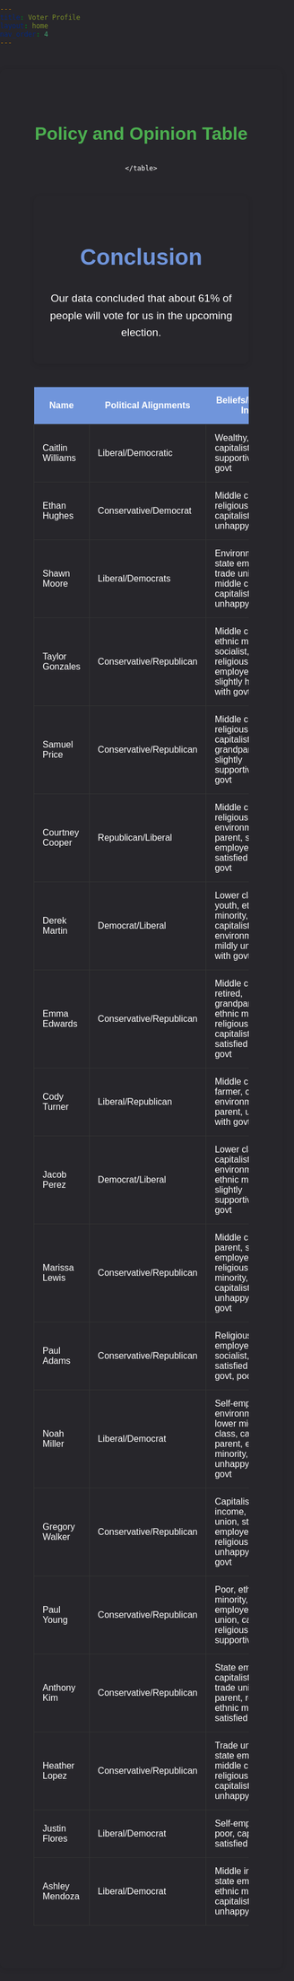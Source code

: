 ```yaml
---
title: Voter Profile
layout: home
nav_order: 4
---
```

<div class="content-container">
<div class="policy-table-section">
      <h2>Policy and Opinion Table</h2>
    <table class="policy-table">
        <thead>
            <tr>
                <th>Name</th>
                <th>Political Alignments</th>
                <th>Beliefs/Political Info</th>
                <th>Gun Control</th>
                <th>Border Security</th>
                <th>Education</th>
                <th>Healthcare</th>
                <th>Taxes</th>
                <th>Foreign Policy</th>
            </tr>
        </thead>
        <tbody>
    <tr><td>Caitlin Williams</td><td>Liberal/Democratic</td><td>Wealthy, retired, capitalist, supportive of govt</td><td>75%</td><td>70%</td><td>88%</td><td>85%</td><td>92%</td><td>98%</td></tr>
    <tr><td>Ethan Hughes</td><td>Conservative/Democrat</td><td>Middle class, religious, capitalist, parent, unhappy of govt</td><td>50%</td><td>67%</td><td>46%</td><td>58%</td><td>48%</td><td>47%</td></tr>
    <tr><td>Shawn Moore</td><td>Liberal/Democrats</td><td>Environmentalist, state employee, trade unionist, middle class, capitalist, youth, unhappy of govt</td><td>73%</td><td>68%</td><td>65%</td><td>70%</td><td>79%</td><td>87%</td></tr>
    <tr><td>Taylor Gonzales</td><td>Conservative/Republican</td><td>Middle class, ethnic minority, socialist, religious, state employee, slightly happy with govt</td><td>45%</td><td>60%</td><td>56%</td><td>42%</td><td>38%</td><td>39%</td></tr>
    <tr><td>Samuel Price</td><td>Conservative/Republican</td><td>Middle class, religious, capitalist, retired, grandparent, slightly supportive of govt</td><td>79%</td><td>60%</td><td>69%</td><td>70%</td><td>46%</td><td>48%</td></tr>
    <tr><td>Courtney Cooper</td><td>Republican/Liberal</td><td>Middle class, religious, farmer, environmentalist, parent, state employee, mildly satisfied with govt</td><td>89%</td><td>59%</td><td>49%</td><td>60%</td><td>52%</td><td>78%</td></tr>
    <tr><td>Derek Martin</td><td>Democrat/Liberal</td><td>Lower class, youth, ethnic minority, capitalist, environmentalist, mildly unhappy with govt</td><td>73%</td><td>65%</td><td>71%</td><td>68%</td><td>83%</td><td>84%</td></tr>
    <tr><td>Emma Edwards</td><td>Conservative/Republican</td><td>Middle class, retired, grandparent, ethnic minority, religious, capitalist slightly satisfied with govt</td><td>70%</td><td>59%</td><td>72%</td><td>40%</td><td>34%</td><td>45%</td></tr>
    <tr><td>Cody Turner</td><td>Liberal/Republican</td><td>Middle class, farmer, capitalist, environmentalist, parent, unhappy with govt</td><td>53%</td><td>45%</td><td>38%</td><td>58%</td><td>53%</td><td>65%</td></tr>
    <tr><td>Jacob Perez</td><td>Democrat/Liberal</td><td>Lower class, capitalist, environmentalist, ethnic minority, slightly supportive of govt</td><td>97%</td><td>95%</td><td>98%</td><td>97%</td><td>96%</td><td>99%</td></tr>
    <tr><td>Marissa Lewis</td><td>Conservative/Republican</td><td>Middle class, parent, state employee, religious, ethnic minority, capitalist, slightly unhappy with govt</td><td>30%</td><td>57%</td><td>57%</td><td>36%</td><td>19%</td><td>35%</td></tr>
    <tr><td>Paul Adams</td><td>Conservative/Republican</td><td>Religious, self-employed, socialist, satisfied with govt, poor</td><td>48%</td><td>30%</td><td>62%</td><td>44%</td><td>40%</td><td>43%</td></tr>
    <tr><td>Noah Miller</td><td>Liberal/Democrat</td><td>Self-employed, environmentalist, lower middle class, capitalist, parent, ethnic minority, unhappy with govt</td><td>80%</td><td>62%</td><td>73%</td><td>69%</td><td>82%</td><td>89%</td></tr>
    <tr><td>Gregory Walker</td><td>Conservative/Republican</td><td>Capitalist, middle income, trade union, state employee, religious, mildly unhappy with govt</td><td>5%</td><td>32%</td><td>32%</td><td>29%</td><td>31%</td><td>33%</td></tr>
    <tr><td>Paul Young</td><td>Conservative/Republican</td><td>Poor, ethnic minority, state employee, trade union, capitalist, religious, slightly supportive</td><td>27%</td><td>59%</td><td>52%</td><td>40%</td><td>48%</td><td>58%</td></tr>
    <tr><td>Anthony Kim</td><td>Conservative/Republican</td><td>State employee, capitalist, poor, trade union, parent, religious, ethnic minority, satisfied</td><td>55%</td><td>45%</td><td>59%</td><td>46%</td><td>21%</td><td>55%</td></tr>
    <tr><td>Heather Lopez</td><td>Conservative/Republican</td><td>Trade union, state employee, middle class, religious, parent, capitalist, slightly unhappy</td><td>25%</td><td>30%</td><td>53%</td><td>48%</td><td>24%</td><td>33%</td></tr>
    <tr><td>Justin Flores</td><td>Liberal/Democrat</td><td>Self-employed, poor, capitalist, satisfied</td><td>96%</td><td>97%</td><td>95%</td><td>98%</td><td>99%</td><td>97%</td></tr>
    <tr><td>Ashley Mendoza</td><td>Liberal/Democrat</td><td>Middle income, state employee, ethnic minority, capitalist, mildly unhappy</td><td>78%</td><td>90%</td><td>73%</td><td>67%</td><td>81%</td><td>83%</td></tr>
</tbody>

    </table>
</div>
</div>
<div class="content-container">
    <h1>Conclusion</h1>
    <p>Our data concluded that about 61% of people will vote for us in the upcoming election.</p>
</div>
<style>
      /* Background for the section */
    .policy-table-section {
        background-color: #27262b;
        padding: 40px;
        text-align: center;
        color: #ffffff;
    }

    /* Table styling */
    .policy-table {
        width: 100%;
        border-collapse: collapse;
        margin: 20px 0;
        font-size: 1rem;
        box-shadow: 0 2px 10px rgba(0, 0, 0, 0.1);
    }

    /* Table header colors */
    .policy-table th {
        background-color: #7095DB; /* Blue */
        color: #ffffff;
        font-weight: bold;
        padding: 15px;
    }

    /* Row background colors */
    .policy-table td {
        padding: 15px;
        border: 1px solid #333;
        background-color: #27262b; /* Teal */
        color: #ffffff;
    }

    /* Row hover effect */
    .policy-table tbody tr:hover {
        background-color: #27262b; /* Green */
    }

    /* Adjustments for small screens */
    @media (max-width: 768px) {
        .policy-table {
            font-size: 0.9rem;
        }
    }
    @media (max-width: 480px) {
        .policy-table {
            font-size: 0.8rem;
        }
    }
           body, html {
           margin: 0;
           padding: 0;
           font-family: Arial, sans-serif;
           background-color: #27262b;
           color: #f4f2f8;
           line-height: 1.6;
       }
              .content-container {
           max-width: 1000px;
           margin: 40px auto;
           padding: 20px;
           background-color: #27262b;
           border-radius: 10px;
           box-shadow: 0 2px 10px rgba(0, 0, 0, 0.1);
       }
         h1 {
           color: #7095DB;
           font-size: 2.5rem;
           text-align: center;
       }
       h2 {
           color: #4CAF50;
           font-size: 2rem;
           margin-top: 30px;
       }
       p {
       font-size: 1.2rem;
           margin-bottom: 20px;
       }
       ul, li {
           font-size: 1.1rem;
           margin-bottom: 10px;
           padding-left: 20px;
       }
       ul ul {
           margin-top: 10px;
           padding-left: 20px;
       }
       /* Styling for key terms */
       strong {
           color: #1D998D;
       }
</style>
